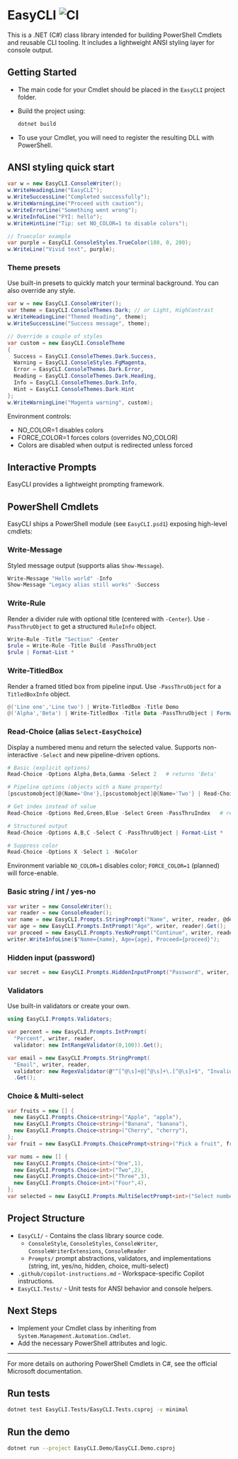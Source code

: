 # EasyCLI <img src="https://img.shields.io/github/actions/workflow/status/SamMRoberts/EasyCLI/ci.yml?branch=main" alt="CI"/>

This is a .NET (C#) class library intended for building PowerShell Cmdlets and reusable CLI tooling. It includes a lightweight ANSI styling layer for console output.

## Getting Started

- The main code for your Cmdlet should be placed in the `EasyCLI` project folder.
- Build the project using:
  
  ```sh
  dotnet build
  ```
- To use your Cmdlet, you will need to register the resulting DLL with PowerShell.

## ANSI styling quick start

```csharp
var w = new EasyCLI.ConsoleWriter();
w.WriteHeadingLine("EasyCLI");
w.WriteSuccessLine("Completed successfully");
w.WriteWarningLine("Proceed with caution");
w.WriteErrorLine("Something went wrong");
w.WriteInfoLine("FYI: hello");
w.WriteHintLine("Tip: set NO_COLOR=1 to disable colors");

// Truecolor example
var purple = EasyCLI.ConsoleStyles.TrueColor(180, 0, 200);
w.WriteLine("Vivid text", purple);
```

### Theme presets

Use built-in presets to quickly match your terminal background. You can also override any style.

```csharp
var w = new EasyCLI.ConsoleWriter();
var theme = EasyCLI.ConsoleThemes.Dark; // or Light, HighContrast
w.WriteHeadingLine("Themed Heading", theme);
w.WriteSuccessLine("Success message", theme);

// Override a couple of styles
var custom = new EasyCLI.ConsoleTheme
{
  Success = EasyCLI.ConsoleThemes.Dark.Success,
  Warning = EasyCLI.ConsoleStyles.FgMagenta,
  Error = EasyCLI.ConsoleThemes.Dark.Error,
  Heading = EasyCLI.ConsoleThemes.Dark.Heading,
  Info = EasyCLI.ConsoleThemes.Dark.Info,
  Hint = EasyCLI.ConsoleThemes.Dark.Hint
};
w.WriteWarningLine("Magenta warning", custom);
```

Environment controls:
- NO_COLOR=1 disables colors
- FORCE_COLOR=1 forces colors (overrides NO_COLOR)
- Colors are disabled when output is redirected unless forced

## Interactive Prompts

EasyCLI provides a lightweight prompting framework.

## PowerShell Cmdlets

EasyCLI ships a PowerShell module (see `EasyCLI.psd1`) exposing high-level cmdlets:

### Write-Message

Styled message output (supports alias `Show-Message`).

```powershell
Write-Message "Hello world" -Info
Show-Message "Legacy alias still works" -Success
```

### Write-Rule

Render a divider rule with optional title (centered with `-Center`). Use `-PassThruObject` to get a structured `RuleInfo` object.

```powershell
Write-Rule -Title "Section" -Center
$rule = Write-Rule -Title Build -PassThruObject
$rule | Format-List *
```

### Write-TitledBox

Render a framed titled box from pipeline input. Use `-PassThruObject` for a `TitledBoxInfo` object.

```powershell
@('Line one','Line two') | Write-TitledBox -Title Demo
@('Alpha','Beta') | Write-TitledBox -Title Data -PassThruObject | Format-List *
```

### Read-Choice (alias `Select-EasyChoice`)

Display a numbered menu and return the selected value. Supports non-interactive `-Select` and new pipeline-driven options.

```powershell
# Basic (explicit options)
Read-Choice -Options Alpha,Beta,Gamma -Select 2   # returns 'Beta'

# Pipeline options (objects with a Name property)
[pscustomobject]@{Name='One'},[pscustomobject]@{Name='Two'} | Read-Choice -Select 2   # returns 'Two'

# Get index instead of value
Read-Choice -Options Red,Green,Blue -Select Green -PassThruIndex   # returns 1

# Structured output
Read-Choice -Options A,B,C -Select C -PassThruObject | Format-List *

# Suppress color
Read-Choice -Options X -Select 1 -NoColor
```

Environment variable `NO_COLOR=1` disables color; `FORCE_COLOR=1` (planned) will force-enable.

### Basic string / int / yes-no

```csharp
var writer = new ConsoleWriter();
var reader = new ConsoleReader();
var name = new EasyCLI.Prompts.StringPrompt("Name", writer, reader, @default: "Anon").Get();
var age = new EasyCLI.Prompts.IntPrompt("Age", writer, reader).Get();
var proceed = new EasyCLI.Prompts.YesNoPrompt("Continue", writer, reader, @default: true).Get();
writer.WriteInfoLine($"Name={name}, Age={age}, Proceed={proceed}");
```

### Hidden input (password)

```csharp
var secret = new EasyCLI.Prompts.HiddenInputPrompt("Password", writer, reader, hiddenSource: new EasyCLI.Prompts.ConsoleHiddenInputSource()).Get();
```

### Validators

Use built-in validators or create your own.

```csharp
using EasyCLI.Prompts.Validators;

var percent = new EasyCLI.Prompts.IntPrompt(
  "Percent", writer, reader,
  validator: new IntRangeValidator(0,100)).Get();

var email = new EasyCLI.Prompts.StringPrompt(
  "Email", writer, reader,
  validator: new RegexValidator(@"^[^@\s]+@[^@\s]+\.[^@\s]+$", "Invalid email"))
  .Get();
```

### Choice & Multi-select

```csharp
var fruits = new [] {
  new EasyCLI.Prompts.Choice<string>("Apple", "apple"),
  new EasyCLI.Prompts.Choice<string>("Banana", "banana"),
  new EasyCLI.Prompts.Choice<string>("Cherry", "cherry"),
};
var fruit = new EasyCLI.Prompts.ChoicePrompt<string>("Pick a fruit", fruits, writer, reader).Get();

var nums = new [] {
  new EasyCLI.Prompts.Choice<int>("One",1),
  new EasyCLI.Prompts.Choice<int>("Two",2),
  new EasyCLI.Prompts.Choice<int>("Three",3),
  new EasyCLI.Prompts.Choice<int>("Four",4),
};
var selected = new EasyCLI.Prompts.MultiSelectPrompt<int>("Select numbers", nums, writer, reader).Get();
```

## Project Structure

- `EasyCLI/` - Contains the class library source code.
  - `ConsoleStyle`, `ConsoleStyles`, `ConsoleWriter`, `ConsoleWriterExtensions`, `ConsoleReader`
  - `Prompts/` prompt abstractions, validators, and implementations (string, int, yes/no, hidden, choice, multi-select)
- `.github/copilot-instructions.md` - Workspace-specific Copilot instructions.
 - `EasyCLI.Tests/` - Unit tests for ANSI behavior and console helpers.

## Next Steps

- Implement your Cmdlet class by inheriting from `System.Management.Automation.Cmdlet`.
- Add the necessary PowerShell attributes and logic.

---

For more details on authoring PowerShell Cmdlets in C#, see the official Microsoft documentation.

## Run tests

```sh
dotnet test EasyCLI.Tests/EasyCLI.Tests.csproj -v minimal
```

## Run the demo

```sh
dotnet run --project EasyCLI.Demo/EasyCLI.Demo.csproj
```
